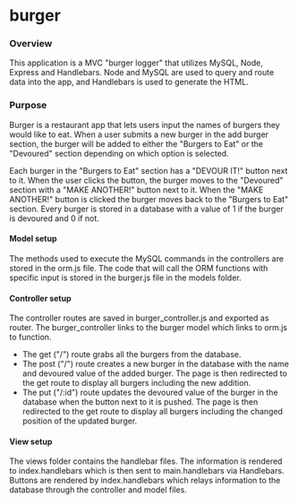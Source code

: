 # burger

### Overview
This application is a MVC "burger logger" that utilizes MySQL, Node, Express and Handlebars.  Node and MySQL are used to query and route data into the app, and Handlebars is used to generate the HTML.

### Purpose
Burger is a restaurant app that lets users input the names of burgers they would like to eat.  When a user submits a new burger in the add burger section, the burger will be added to either the "Burgers to Eat" or the "Devoured" section depending on which option is selected.

Each burger in the "Burgers to Eat" section has a "DEVOUR IT!" button next to it.  When the user clicks the button, the burger moves to the "Devoured" section with a "MAKE ANOTHER!" button next to it.  When the "MAKE ANOTHER!" button is clicked the burger moves back to the "Burgers to Eat" section.  Every burger is stored in a database with a value of 1 if the burger is devoured and 0 if not.


#### Model setup
The methods used to execute the MySQL commands in the controllers are stored in the orm.js file. The code that will call the ORM functions with specific input is stored in the burger.js file in the models folder.


#### Controller setup
The controller routes are saved in burger_controller.js and exported as router. The burger_controller links to the burger model which links to orm.js to function.
* The get ("/") route grabs all the burgers from the database.  
* The post ("/") route creates a new burger in the database with the name and devoured value of the added burger.  The page is then redirected to the get route to display all burgers including the new addition.
* The put ("/:id") route updates the devoured value of the burger in the database when the button next to it is pushed.  The page is then redirected to the get route to display all burgers including the changed position of the updated burger.

#### View setup
The views folder contains the handlebar files.  The information is rendered to index.handlebars which is then sent to main.handlebars via Handlebars.  Buttons are rendered by index.handlebars which relays information to the database through the controller and model files.